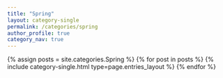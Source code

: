 ```yaml
---
title: "Spring"
layout: category-single
permalink: /categories/spring
author_profile: true
category_nav: true
---
```

{% assign posts = site.categories.Spring %}
{% for post in posts %} {% include category-single.html type=page.entries_layout %} {% endfor %}